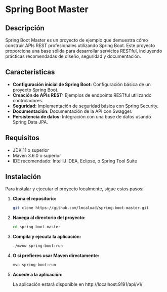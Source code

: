 # Spring Boot Master

## Descripción

Spring Boot Master es un proyecto de ejemplo que demuestra cómo construir APIs REST profesionales utilizando Spring Boot. Este proyecto proporciona una base sólida para desarrollar servicios RESTful, incluyendo prácticas recomendadas de diseño, seguridad y documentación.

## Características

- **Configuración inicial de Spring Boot:** Configuración básica de un proyecto Spring Boot.
- **Creación de APIs REST:** Ejemplos de endpoints RESTful utilizando controladores.
- **Seguridad:** Implementación de seguridad básica con Spring Security.
- **Documentación:** Documentación de la API con Swagger.
- **Persistencia de datos:** Integración con una base de datos usando Spring Data JPA.

## Requisitos

- JDK 11 o superior
- Maven 3.6.0 o superior
- IDE recomendado: IntelliJ IDEA, Eclipse, o Spring Tool Suite

## Instalación

Para instalar y ejecutar el proyecto localmente, sigue estos pasos:

1. **Clona el repositorio:**

   ```bash
   git clone https://github.com/lmcaluad/spring-boot-master.git
   
2. **Navega al directorio del proyecto:**
    
    ```bash
   cd spring-boot-master

3. **Compila y ejecuta la aplicación:**

    ```bash
   ./mvnw spring-boot:run

4. **O si prefieres usar Maven directamente:**

    ```bash
   mvn spring-boot:run

5. **Accede a la aplicación:**

   La aplicación estará disponible en http://localhost:9191/api/v1/